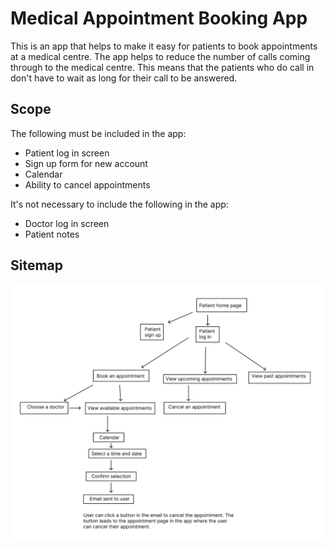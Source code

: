# Medical Appointment Booking App

This is an app that helps to make it easy for patients to book appointments at
a medical centre. The app helps to reduce the number of calls coming through to
the medical centre. This means that the patients who do call in don't have to
wait as long for their call to be answered.

## Scope

The following must be included in the app:

- Patient log in screen
- Sign up form for new account
- Calendar
- Ability to cancel appointments

It's not necessary to include the following in the app:

- Doctor log in screen
- Patient notes

## Sitemap

![Sitemap](images/map.png)


